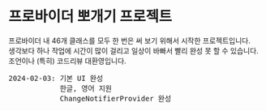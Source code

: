 # 프로바이더 뽀개기 프로젝트

프로바이더 내 46개 클래스를 모두 한 번은 써 보기 위해서 시작한 프로젝트입니다.<br>
생각보다 하나 작업에 시간이 많이 걸리고 일상이 바빠서 빨리 완성 못 할 수 있습니다.<br>
조언이나 (특히) 코드리뷰 대환영입니다.<br>
<pre>
2024-02-03: 기본 UI 완성
            한글, 영어 지원
            ChangeNotifierProvider 완성
</pre>
